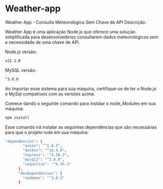 # Weather-app
Weather App - Consulta Meteorológica Sem Chave de API
Descrição:

Weather App é uma aplicação Node.js que oferece uma solução simplificada para desenvolvedores consultarem dados meteorológicos sem a necessidade de uma chave de API. 

Node.js versão:

```bash
v21.1.0
```

MySQL versão:

```bash
^3.8.0
```

Ao Importar esse sistema para sua máquina, certifique-se de ter o Node.js e MySql compatíveis com as versões acima.

Comece dando o seguinte comando para instalar o node_Modules em sua máquina:
```bash
npm install
```

Esse comando irá instalar as seguintes dependências que são necessárias para que o projeto rode em sua máquina:
```bash
"dependencies": {
        "axios": "^1.6.5",
        "dotenv": "^16.4.0",
        "express": "^4.18.2",
        "mysql2": "^3.8.0",
        "sequelize": "^6.35.2"
      },
      "devDependencies": {
        "nodemon": "^3.0.3"
      } 
```
